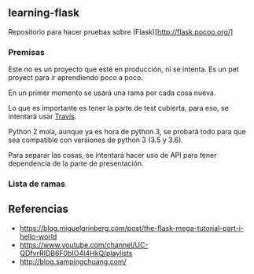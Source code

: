 ## learning-flask

Repositorio para hacer pruebas sobre (Flask)[http://flask.pocoo.org/]

### Premisas

Este no es un proyecto que esté en producción, ni se intenta. Es un pet proyect para ir aprendiendo poco a poco.

En un primer momento se usará una rama por cada cosa nueva.

Lo que es importante es tener la parte de test cubierta, para eso, se intentará usar [Travis](https://travis-ci.org/).

Python 2 mola, aunque ya es hora de python 3, se probará todo para que sea compatible con versiones de python 3 (3.5 y 3.6).

Para separar las cosas, se intentará hacer uso de API para tener dependencia de la parte de presentación.

### Lista de ramas


## Referencias

* https://blog.miguelgrinberg.com/post/the-flask-mega-tutorial-part-i-hello-world
* https://www.youtube.com/channel/UC-QDfvrRIDB6F0bIO4I4HkQ/playlists
* http://blog.sampingchuang.com/
